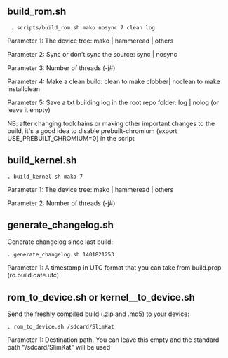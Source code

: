 build_rom.sh
---------

	 . scripts/build_rom.sh mako nosync 7 clean log
 
Parameter 1: The device tree: mako | hammeread | others

Parameter 2: Sync or don't sync the source: sync | nosync

Parameter 3: Number of threads (-j#)

Parameter 4: Make a clean build: clean to make clobber| noclean to make installclean

Parameter 5: Save a txt building log in the root repo folder: log | nolog (or leave it empty)


NB: after changing toolchains or making other important changes to the build, it's a good idea to
disable prebuilt-chromium (export USE_PREBUILT_CHROMIUM=0) in the script


build_kernel.sh
----------------

	. build_kernel.sh mako 7

Parameter 1: The device tree: mako | hammeread | others

Parameter 2: Number of threads (-j#).


generate_changelog.sh
---------------------

Generate changelog since last build:

	. generate_changelog.sh 1401821253
	
Parameter 1: A timestamp in UTC format that you can take from build.prop (ro.build.date.utc)


rom_to_device.sh or kernel__to_device.sh
---------------------

Send the freshly compiled build (.zip and .md5) to your device:

	. rom_to_device.sh /sdcard/SlimKat
	
Parameter 1: Destination path. You can leave this empty and the standard path "/sdcard/SlimKat" will be used
